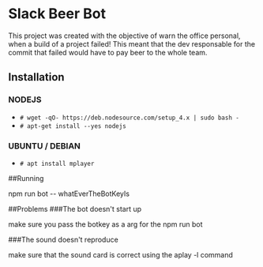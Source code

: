 # Slack Beer Bot

This project was created with the objective of warn the office personal, when a build of a project failed!
This meant that the dev responsable for the commit that failed would have to pay beer to the whole team.

## Installation
### NODEJS

* `# wget -qO- https://deb.nodesource.com/setup_4.x | sudo bash -`
* `# apt-get install --yes nodejs`

### UBUNTU / DEBIAN

* `# apt install mplayer`



##Running

npm run bot -- whatEverTheBotKeyIs

##Problems
###The bot doesn't start up

make sure you pass the botkey as a arg for the npm run bot

###The sound doesn't reproduce

make sure that the sound card is correct using the aplay -l command
